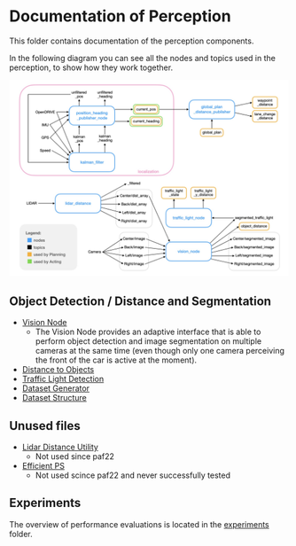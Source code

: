 # Documentation of Perception

This folder contains documentation of the perception components.

In the following diagram you can see all the nodes and topics used in the perception, to show how they work together.

![Perception Overview](../../doc/assets/perception/perception_overview.png)

## Object Detection / Distance and Segmentation

- [Vision Node](./vision_node.md)
  - The Vision Node provides an adaptive interface that is able to perform object detection and image segmentation on multiple cameras at the same time
  (even though only one camera perceiving the front of the car is active at the moment).
- [Distance to Objects](./distance_to_objects.md)
- [Traffic Light Detection](./traffic_light_detection.md)
- [Dataset Generator](./dataset_generator.md)
- [Dataset Structure](./dataset_structure.md)

## Unused files

- [Lidar Distance Utility](./lidar_distance_utility.md)
  - Not used since paf22
- [Efficient PS](./efficientps.md)
  - Not used scince paf22 and never successfully tested

## Experiments

The overview of performance evaluations is located in the [experiments](./experiments/README.md) folder.
